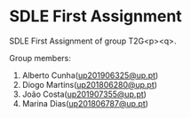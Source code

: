 # SDLE First Assignment

SDLE First Assignment of group T2G&lt;p&gt;&lt;q&gt;.

Group members:

1. Alberto Cunha(up201906325@up.pt)
2. Diogo Martins(up201806280@up.pt)
3. João Costa(up201907355@up.pt)
4. Marina Dias(up201806787@up.pt)
